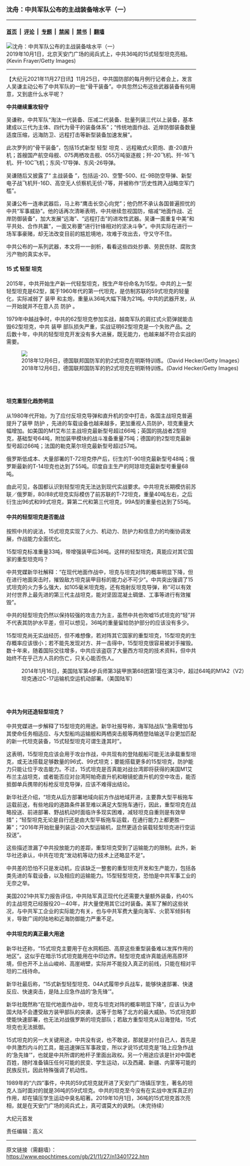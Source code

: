 ### 沈舟：中共军队公布的主战装备啥水平（一）

---

#### [首页](../../../..?n13401722) &nbsp;|&nbsp; [评论](../../../../../epoch-comment?n13401722) &nbsp;|&nbsp; [专题](../../../../../epoch-special?n13401722) &nbsp;|&nbsp; [禁闻](../../../../../epoch-news?n13401722) &nbsp;|&nbsp; [禁书](../../../../../books?n13401722) &nbsp;|&nbsp; [翻墙](https://github.com/gfw-breaker/nogfw/blob/master/README.md?n13401722)


<div><img alt="沈舟：中共军队公布的主战装备啥水平（一）" class="attachment-djy_600_400 size-djy_600_400 wp-post-image" src="https://i.epochtimes.com/assets/uploads/2021/11/id13401738-GettyImages-1172694580-600x400.jpg"/>
<div class="caption">
 2019年10月1日，北京天安门广场的阅兵式上，中共36吨的15式轻型坦克亮相。(Kevin Frayer/Getty Images)
</div></div><hr/><div class="post_content" id="artbody" itemprop="articleBody">
 <!-- article content begin -->
 <p>
  【大纪元2021年11月27日讯】11月25日，中共国防部的每月例行记者会上，发言人吴谦主动公布了中共军队的一批“骨干装备”。中共忽然公布这些武器装备有何用意，又到底什么水平呢？
 </p>
 <p>
  <strong>
   中共继续重攻轻守
  </strong>
 </p>
 <p>
  吴谦称，中共军队“淘汰一代装备、压减二代装备、批量列装三代以上装备，基本建成以三代为主体、四代为骨干的装备体系”；“传统地面作战、近岸防御装备数量适度压缩，远海防卫、远程打击等新型装备加速发展”。
 </p>
 <p>
  此次罗列的“骨干装备”，包括15式新型
  <ok href="https://www.epochtimes.com/gb/tag/%E8%BD%BB%E5%9E%8B.html">
   轻型
  </ok>
  <ok href="https://www.epochtimes.com/gb/tag/%E5%9D%A6%E5%85%8B.html">
   坦克
  </ok>
  、远程箱式火箭炮、直-20直升机；首艘国产航空母舰、075两栖攻击舰、055万吨驱逐舰；歼-20飞机、歼-16飞机、歼-10C飞机；东风-17导弹、东风-26导弹。
 </p>
 <p>
  吴谦随后又披露了“
  <ok href="https://www.epochtimes.com/gb/tag/%E4%B8%BB%E6%88%98%E8%A3%85%E5%A4%87.html">
   主战装备
  </ok>
  ”，包括运-20、空警-500、红-9B防空导弹、新型电子战飞机歼-16D、高空无人侦察机无侦-7等，并被称作“历史性跨入战略空军门槛”。
 </p>
 <p>
  吴谦公布一连串武器后，马上称“鹰击长空心向党”；他仍然不承认各国普遍担忧的中共“军事威胁”。他的话再次清晰表明，中共继续忽视国防，缩减“地面作战、近岸防御装备”，加大发展“远海”、“远程打击”的进攻性武器。吴谦一面重复中美“和平共处、合作共赢”，一面又称要“进行针锋相对的坚决斗争”。中共实际在进行一场军事豪赌，却无法改变目前的尴尬境地，攻难于攻出去，守又守不住。
 </p>
 <p>
  中共公布的一系列武器，本文将一一剖析，看看这些四处抄袭、劳民伤财、腐败贪污产物的真实水平。
 </p>
 <h4>
  <strong>
   15
  </strong>
  <strong>
   式
   <ok href="https://www.epochtimes.com/gb/tag/%E8%BD%BB%E5%9E%8B.html">
    轻型
   </ok>
   <ok href="https://www.epochtimes.com/gb/tag/%E5%9D%A6%E5%85%8B.html">
    坦克
   </ok>
  </strong>
 </h4>
 <p>
  2015年，中共开始生产新一代轻型坦克，按生产年份命名为15型。中共的上一型轻型坦克是62型，属于1960年代的第一代坦克，是仿制苏联的59式坦克的轻量化，实际减弱了
  <ok href="https://www.epochtimes.com/gb/tag/%E8%A3%85%E7%94%B2.html">
   装甲
  </ok>
  和主炮，重量从36吨大幅下降为21吨。中共的武器开发，从一开始就并不在意人员
  <ok href="https://www.epochtimes.com/gb/tag/%E9%98%B2%E6%8A%A4.html">
   防护
  </ok>
  。
 </p>
 <p>
  1979年中越战争时，中共的62型坦克参加实战，越南军队的肩扛式火箭弹就能击毁62型坦克，中共
  <ok href="https://www.epochtimes.com/gb/tag/%E8%A3%85%E7%94%B2.html">
   装甲
  </ok>
  部队损失严重，实战证明62型坦克是一个失败产品。之后数十年，中共的轻型坦克开发没有多大进展，既无能力，也越来越不符合实战的需要。
 </p>
 <figure aria-describedby="caption-attachment-13401757" class="wp-caption aligncenter" id="attachment_13401757" style="width: 600px">
  <ok href="https://i.epochtimes.com/assets/uploads/2021/11/id13401757-GettyImages-1068958980.jpg" target="_blank">
   <img alt="2018年12月6日，德国联邦国防军的豹2式坦克在明斯特训练。（David Hecker/Getty Images）" class="size-large wp-image-13401757" src="https://i.epochtimes.com/assets/uploads/2021/11/id13401757-GettyImages-1068958980-600x393.jpg"/>
  </ok>
  <br/><figcaption class="wp-caption-text" id="caption-attachment-13401757">
   2018年12月6日，德国联邦国防军的豹2式坦克在明斯特训练。(David Hecker/Getty Images)
  </figcaption><br/>
 </figure><br/>
 <h4>
  <strong>
   坦克重型化趋势明显
  </strong>
 </h4>
 <p>
  从1980年代开始，为了应付反坦克导弹和直升机的空中打击，各国主战坦克普遍提升了装甲
  <ok href="https://www.epochtimes.com/gb/tag/%E9%98%B2%E6%8A%A4.html">
   防护
  </ok>
  ，先进的车载设备也越来越多，更加重视人员防护，坦克重量大幅增加。如美国的M1艾布兰主战坦克最新型号超过66吨；英国的挑战者2型坦克，基础型号64吨，附加装甲模块的战斗准备重量75吨；德国的豹2型坦克最新型号超过66吨；法国的勒克莱尔坦克最新型号超过57吨。
 </p>
 <p>
  俄罗斯低成本、大量部署的T-72坦克停产后，衍生的T-90坦克最新型号48吨；俄罗斯最新的T-14坦克也达到了55吨。印度自主生产的阿琼坦克最新型号重量68吨。
 </p>
 <p>
  由此可见，各国都认识到轻型坦克无法达到现代实战要求。中共坦克长期模仿前苏联／俄罗斯，80/88式坦克实际模仿了前苏联的T-72坦克，重量40吨左右，之后衍生出96式和99式坦克，算第二代和第三代坦克，99A型的重量也达到了55吨。
 </p>
 <h4>
  <strong>
   中共的轻型坦克是否能战
  </strong>
 </h4>
 <p>
  按照中共的说法，15式坦克实现了火力、机动力、防护力和信息力的均衡协调发展，作战能力全面优化。
 </p>
 <p>
  15型坦克标准重量33吨，带增强装甲后36吨。这样的轻型坦克，真能应对其它国家的重型坦克吗？
 </p>
 <p>
  中共党媒新华社解释：“在现代地面作战中，坦克与坦克对阵的概率明显下降，但在进行地面突击时，摧毁敌方坦克装甲目标的能力必不可少”。中共突出强调了15式坦克的火力多么强大，如105毫米坦克炮，还有炮射反坦克导弹，称“可以有效对付世界上最先进的第三代主战坦克，能对坚固混凝土碉堡、工事等进行有效摧毁”。
 </p>
 <p>
  中共的轻型坦克仍然以保持较强的攻击力为主，虽然中共也吹嘘15式坦克的“轻”并不代表其防护水平差，但可以想见，36吨的重量留给防护部分的应该没有多少。
 </p>
 <p>
  15型坦克尚无实战经历，但不难想像，若对阵其它国家的重型坦克，15型坦克的生存概率应该很小；若不能先发现对方、并一击得中，15型坦克很容易被对手摧毁。数十年来，随着国际交往增多，中共应该盗窃了大量西方坦克的技术资料，但中共始终不在乎己方人员的伤亡，只关心能否伤人。
 </p>
 <figure aria-describedby="caption-attachment-13401759" class="wp-caption aligncenter" id="attachment_13401759" style="width: 600px">
  <ok href="https://i.epochtimes.com/assets/uploads/2021/11/id13401759-12194454284_6873156abd_k.jpg" target="_blank">
   <img alt="" class="size-large wp-image-13401759" src="https://i.epochtimes.com/assets/uploads/2021/11/id13401759-12194454284_6873156abd_k-600x399.jpg"/>
  </ok>
  <br/><figcaption class="wp-caption-text" id="caption-attachment-13401759">
   2014年1月16日，美国陆军第4步兵师第3装甲旅第68团第1营在演习中，超过64吨的M1A2（V2）坦克通过C-17运输机空运机动部署。（美国陆军）
  </figcaption><br/>
 </figure><br/>
 <h4>
  <strong>
   中共为何还造轻型坦克？
  </strong>
 </h4>
 <p>
  中共党媒进一步解释了15型坦克的用途。新华社报导称，海军陆战队“急需增加与其使命任务相适应、与大型船坞运输舰和两栖突击舰等两栖登陆输送平台更加匹配的新一代坦克装备，15式轻型坦克可谓生逢其时”。
 </p>
 <p>
  这表明，15型坦克应该会用于攻台作战，中共现有的登陆舰船可能无法承载重型坦克，或无法搭载足够数量的96式、99式坦克；要能搭载更多的15型坦克，防护能力只能让位于攻击能力。不过，15式坦克是否真能对战台湾即将获得的美国M1艾布兰主战坦克，或者能否应对台湾阿帕奇直升机和眼镜蛇直升机的空中攻击，能否抵御单兵携带的标枪反坦克导弹，应该不难得出结论。
 </p>
 <p>
  新华社还介绍，“坦克从后方部署地域向前方作战地域开进，主要靠大型平板拖车运载前送，有些地段的道路条件甚至难以满足大型拖车通行，因此，重型坦克在战略投送、前进部署、野战机动时面临许多现实困难，减轻坦克自重则是有效举措”；“轻型坦克无论是自行还是由大型平板拖车运载，在通行能力上都更胜一筹”；“2016年开始批量列装运-20大型运输机，显然更适合装载轻型坦克进行空运投送”。
 </p>
 <p>
  这些描述泄漏了中共投放能力的差距，重型坦克受到了运输能力的限制。此外，新华社还承认，中共在坦克“发动机等动力技术上还略显不足”。
 </p>
 <p>
  中共差的恐怕不只是发动机，应该缺乏一整套的重型坦克开发和生产能力，包括各类先进的车载设备，以及相应的运输能力。15型轻型坦克，恐怕是中共军事工业的无奈之举。
 </p>
 <p>
  美国2021中共军力报告评估，中共陆军真正现代化还需要大量额外装备，约40%的主战坦克已经服役20－40年，并大量使用其它过时装备。美军了解的这些状况，与中共军工企业的实际能力有关，也与中共军费大量向海军、火箭军倾斜有关，导致广阔的陆地和近海防御能力严重不足。
 </p>
 <h4>
  <strong>
   中共坦克的真正最大用途
  </strong>
 </h4>
 <p>
  新华社还称，“15式坦克主要用于在水网稻田、高原这些重型装备难以发挥作用的地区”。这似乎在暗示15式坦克能用在中印边界。轻型坦克或许真能适用高原环境，但也开不上丛山峻岭、高崖峭壁，实际并不能投入真正的前线，只能在相对平坦的二线待命。
 </p>
 <p>
  新华社最后称，“15式新型轻型坦克、04A式履带步兵战车，能够快速部署、快速反应、快速突击，是陆上应急作战的‘急先锋’”。
 </p>
 <p>
  新华社既然称“在现代地面作战中，坦克与坦克对阵的概率明显下降”，应该认为中国大陆不会遭受敌方装甲部队的突袭，这等于忽略了北方的最大威胁。15式坦克即使能快速部署，也无法对战俄罗斯的坦克部队；若敌方重型坦克从沿海登陆，15式坦克也无法抵御。
 </p>
 <p>
  15式坦克的另一大关键用途，中共没有说，也不敢说，那就是对付自己人，首先是中共激烈内斗的工具，能迅速弹压军事政变，所以才说15式坦克是“陆上应急作战的‘急先锋’”，也就是中共所谓的枪杆子里面出政权。另一个用途应该是针对中国老百姓，随时准备镇压任何可能的民变、学生运动，以及西藏、新疆、内蒙等可能的民族反抗，因此特殊强调了机动性。
 </p>
 <p>
  1989年的“六四”事件，中共的59式坦克就开进了天安门广场镇压学生，著名的坦克人当时面对的就是36吨的59式坦克。中共的坦克至今没有在实战中发挥真正的作用，却在镇压学生运动中臭名昭著。2019年10月1日，36吨的15式坦克首次亮相，就是在天安门广场的阅兵式上，真可谓莫大的讽刺。（未完待续）
 </p>
 <p>
  大纪元首发
 </p>
 <p>
  责任编辑：高义
 </p>
 <!-- article content end -->
 <div id="below_article_ad">
 </div>
</div>


---

原文链接（需翻墙）：https://www.epochtimes.com/gb/21/11/27/n13401722.htm